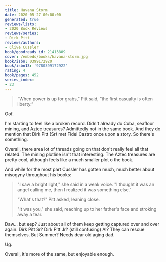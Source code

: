 ```yaml
---
title: Havana Storm
date: 2020-05-27 00:00:00
generated: true
reviews/lists:
- 2020 Book Reviews
reviews/series:
- Dirk Pitt
reviews/authors:
- Clive Cussler
book/goodreads_id: 21413809
cover: /embeds/books/havana-storm.jpg
book/isbn: 0399172920
book/isbn13: '9780399172922'
rating: 4
book/pages: 452
series_index:
- 23
---
```

> “When power is up for grabs,” Pitt said, “the first casualty is often liberty.”  

Oof.  

<!--more-->

I'm starting to feel like a broken record. Didn't already do Cuba, seafloor mining, and Aztec treasures? Admittedly not in the same book. And they do mention that Dirk Pitt (Sr) met Fidel Castro once upon a story. So there's something.  

Overall, there area lot of threads going on that don't really feel all that related. The mining plotline isn't that interesting. The Aztec treasures are pretty cool, although feels like a much smaller plot o the book.  

And while for the most part Cussler has gotten much, much better about misogyny throughout his books:  

> "I saw a bright light," she said in a weak voice. "I thought it was an angel calling me, then I realized it was something else."  
>
> "What's that?" Pitt asked, leaning close.  
>
> "It was you," she said, reaching up to her father's face and stroking away a tear.  

Daw... but eep? Just about all of them keep getting captured over and over again. Dirk Pitt Sr? Dirk Pitt Jr? (still confusing) Al? They can rescue themselves. But Summer? Needs dear old aging dad.  

Ug.  

Overall, it's more of the same, but enjoyable enough.
